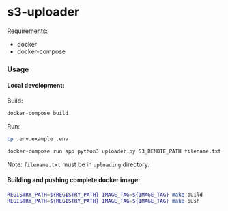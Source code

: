 # s3-uploader

Requirements:
 - docker
 - docker-compose
 
### Usage

#### Local development:

Build:
```bash
docker-compose build
```

Run:
```bash
cp .env.example .env

docker-compose run app python3 uploader.py S3_REMOTE_PATH filename.txt
```
Note: `filename.txt` must be in `uploading` directory.

#### Building and pushing complete docker image:
```bash
REGISTRY_PATH=${REGISTRY_PATH} IMAGE_TAG=${IMAGE_TAG} make build
REGISTRY_PATH=${REGISTRY_PATH} IMAGE_TAG=${IMAGE_TAG} make push
```
